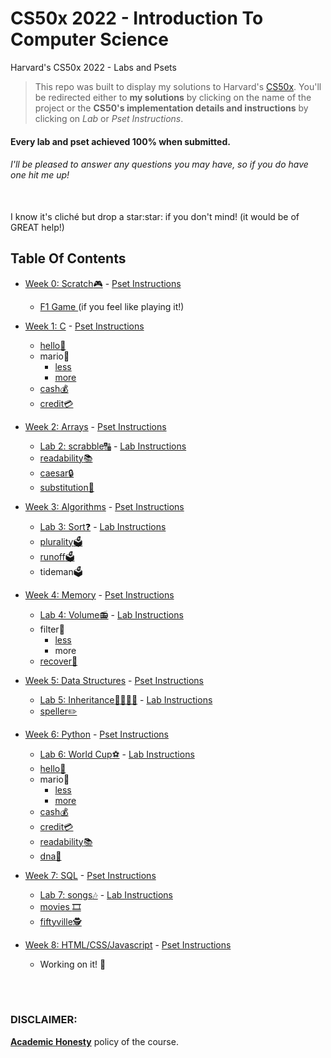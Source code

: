 # CS50x 2022 - Introduction To Computer Science
Harvard's CS50x 2022 - Labs and Psets

> This repo was built to display my solutions to Harvard's <a href='https://cs50.harvard.edu/x/2022/'>CS50x</a>. You'll be redirected either to <b>my solutions</b> by clicking on the name of the project or the <b>CS50's implementation details and instructions</b> by clicking on <i>Lab</i> or <i>Pset Instructions</i>.

#### Every lab and pset achieved 100% when submitted.
###### I'll be pleased to answer any questions you may have, so if you do have one <i>hit me up!</i>

<br>
I know it's cliché but drop a star:star: if you don't mind! (it would be of GREAT help!)

## Table Of Contents

- [Week 0: Scratch:video_game:](/0-Scratch) - <a href='https://cs50.harvard.edu/x/2022/psets/0/scratch/'> Pset Instructions </a>
  * <a href='https://scratch.mit.edu/projects/717016087/'> F1 Game </a> (if you feel like playing it!)

- [Week 1: C](/1-C/) - <a href='https://cs50.harvard.edu/x/2022/psets/1/'> Pset Instructions </a>
  * [hello:wave:](/1-C/hello)
  * mario:bricks:
    + [less](/1-C/mario/mario-less)
    + [more](/1-C/mario/mario-more/)
  * [cash:moneybag:](/1-C/cash)
  * [credit:credit_card:](/1-C/credit)

- [Week 2: Arrays](/2-Arrays/) - <a href='https://cs50.harvard.edu/x/2022/psets/2/'> Pset Instructions </a> 
  * [Lab 2: scrabble:capital_abcd:](/2-Arrays/LAB-scrabble) - <a href='https://cs50.harvard.edu/x/2022/labs/2/'> Lab Instructions </a>
  * [readability:books:](/2-Arrays/readability)
  * [caesar:lock:](/2-Arrays/caesar)
  * [substitution:arrows_counterclockwise:](/2-Arrays/substitution)

- [Week 3: Algorithms](/3-Algorithms) - <a href='https://cs50.harvard.edu/x/2022/psets/3/'> Pset Instructions </a>
  * [Lab 3: Sort:question:](/3-Algorithms/LAB-sort) - <a href='https://cs50.harvard.edu/x/2022/labs/3/'> Lab Instructions </a>
  * [plurality:ballot_box:](/3-Algorithms/plurality)
  * [runoff:ballot_box:](/3-Algorithms/runoff)
  * tideman:ballot_box:
  
- [Week 4: Memory](/4-Memory) - <a href='https://cs50.harvard.edu/x/2022/psets/4/'> Pset Instructions </a> 
  * [Lab 4: Volume:radio:](/4-Memory/LAB-volume) - <a href='https://cs50.harvard.edu/x/2022/labs/4/'> Lab Instructions </a>
  * filter:camera_flash:
    + [less](/4-Memory/filter-less/)
    + more
  * [recover:floppy_disk:](/4-Memory/recover)

- [Week 5: Data Structures](/5-DataStructures) - <a href='https://cs50.harvard.edu/x/2022/psets/5/'> Pset Instructions </a>
  * [Lab 5: Inheritance:family_man_woman_girl_boy:](/5-DataStructures/LAB-inheritance) - <a href='https://cs50.harvard.edu/x/2022/labs/5/'> Lab Instructions </a>
  * [speller:pencil2:](/5-DataStructures/speller)

- [Week 6: Python](/6-Python) - <a href='https://cs50.harvard.edu/x/2022/psets/6/'> Pset Instructions </a>
  * [Lab 6: World Cup:soccer:](/6-Python/LAB-worldCup) - <a href='https://cs50.harvard.edu/x/2022/labs/6/'> Lab Instructions </a>
  * [hello:wave:](/6-Python/sentimental-hello)
  * mario:bricks:
    + [less](/6-Python/sentimental-mario-less/)
    + [more](/6-Python/sentimental-mario-more)
  * [cash:moneybag:](/6-Python/sentimental-cash)
  * [credit:credit_card:](/6-Python/sentimental-credit)
  * [readability:books:](/6-Python/sentimental-readability)
  * [dna:dna:](/6-Python/dna)
  
- [Week 7: SQL](7-SQL) - <a href='https://cs50.harvard.edu/x/2022/psets/7/'> Pset Instructions </a>
  * [Lab 7: songs:notes:](/7-SQL/LAB-songs) - <a href='https://cs50.harvard.edu/x/2022/labs/7/'> Lab Instructions </a>
  * [movies	:film_strip:](/7-SQL/movies)
  * [fiftyville:detective:](/7-SQL/fiftyville)

- [Week 8: HTML/CSS/Javascript](8-HTML/CSS/Javascript) - <a href='https://cs50.harvard.edu/x/2022/psets/8/'> Pset Instructions </a>
  * Working on it! :zany_face:

<br>
<br>

### DISCLAIMER:

[**Academic Honesty**](https://cs50.harvard.edu/x/2022/honesty/) policy of the course.

